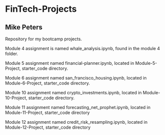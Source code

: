 # FinTech-Projects
## Mike Peters
Repository for my bootcamp projects.

Module 4 assignment is named whale_analysis.ipynb, found in the module 4 folder.

Module 5 assignment named financial-planner.ipynb, located in Module-5-Project, starter_code directory.

Module 6 assignment named san_francisco_housing.ipynb, located in Module-6-Project, starter_code directory.

Module 10 assignment named crypto_investments.ipynb, located in Module-10-Project, starter_code directory.

Module 11 assignment named forecasting_net_prophet.ipynb, located in Module-11-Project, starter_code directory

Module 12 assignment named credit_risk_resampling.ipynb, located in Module-12-Project, starter_code directory
